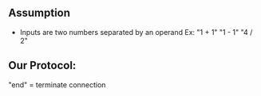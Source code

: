 ## Assumption
- Inputs are two numbers separated by an operand Ex: "1 + 1" "1 - 1" "4 / 2"

## Our Protocol:
"end" = terminate connection